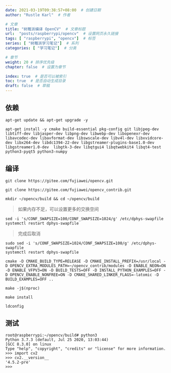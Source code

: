 ```yaml
---
date: 2021-03-19T09:38:57+08:00  # 创建日期
author: "Rustle Karl"  # 作者

# 文章
title: "树莓派编译 OpenCV"  # 文章标题
url:  "posts/raspberrypi/opencv"  # 设置网页永久链接
tags: [ "raspberrypi", "opencv"]  # 标签
series: [ "树莓派学习笔记"]  # 系列
categories: [ "学习笔记"]  # 分类

# 章节
weight: 20 # 排序优先级
chapter: false  # 设置为章节

index: true  # 是否可以被索引
toc: true  # 是否自动生成目录
draft: false  # 草稿
---
```


## 依赖

```shell
apt-get update && apt-get upgrade -y
```

```shell
apt-get install -y cmake build-essential pkg-config git libjpeg-dev libtiff-dev libjasper-dev libpng-dev libwebp-dev libopenexr-dev libavcodec-dev libavformat-dev libswscale-dev libv4l-dev libxvidcore-dev libx264-dev libdc1394-22-dev libgstreamer-plugins-base1.0-dev libgstreamer1.0-dev  libgtk-3-dev libqtgui4 libqtwebkit4 libqt4-test python3-pyqt5 python3-numpy
```

## 编译

```shell
git clone https://gitee.com/fujiawei/opencv.git
```

```shell
git clone https://gitee.com/fujiawei/opencv_contrib.git
```

```shell
mkdir ~/opencv/build && cd ~/opencv/build
```

> 如果内存不足，可以设置更多的交换空间

```shell
sed -i 's/CONF_SWAPSIZE=100/CONF_SWAPSIZE=1024/g' /etc/dphys-swapfile
systemctl restart dphys-swapfile
```

> 完成后取消

```shell
sudo sed -i 's/CONF_SWAPSIZE=1024/CONF_SWAPSIZE=100/g' /etc/dphys-swapfile
systemctl restart dphys-swapfile
```

```shell
cmake -D CMAKE_BUILD_TYPE=RELEASE -D CMAKE_INSTALL_PREFIX=/usr/local -D OPENCV_EXTRA_MODULES_PATH=~/opencv_contrib/modules -D ENABLE_NEON=ON -D ENABLE_VFPV3=ON -D BUILD_TESTS=OFF -D INSTALL_PYTHON_EXAMPLES=OFF -D OPENCV_ENABLE_NONFREE=ON -D CMAKE_SHARED_LINKER_FLAGS=-latomic -D BUILD_EXAMPLES=OFF ..
```

```shell
make -j$(nproc)
```

```shell
make install
```

```shell
ldconfig
```

## 测试

```shell
root@raspberrypi:~/opencv/build# python3
Python 3.7.3 (default, Jul 25 2020, 13:03:44)
[GCC 8.3.0] on linux
Type "help", "copyright", "credits" or "license" for more information.
>>> import cv2
>>> cv2.__version__
'4.5.2-pre'
>>>
```

```shell

```

```shell

```

```shell

```

```shell

```

```shell

```

```shell

```







